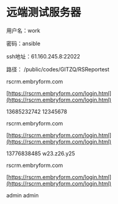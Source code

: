 # 远端测试服务器

用户名：work

密码：ansible

ssh地址：61.160.245.8:22022

路径：   /public/codes/GITZQ/RSReportest







  


rscrm.embryform.com

[https://rscrm.embryform.com/login.html](https://rscrm.embryform.com/login.html)

13685232742 12345678

  


rscrm.embryform.com

[https://rscrm.embryform.com/login.html](https://rscrm.embryform.com/login.html)

13776838485 w23.z26.y25

  


rscrm.embryform.com

[https://rscrm.embryform.com/login.html](https://rscrm.embryform.com/login.html)

admin admin

